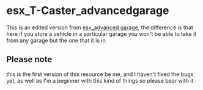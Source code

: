 # esx_T-Caster_advancedgarage
This is an edited version from [esx_advanced garage](https://github.com/HumanTree92/esx_advancedgarage), the difference is that here if you store a vehicle in a particular garage you won't be able to take it from any garage but the one that it is in 


## Please note
this is the first version of this resource be me, and I haven't fixed the bugs yet, as well as I'm a beginner with this kind of things so please bear with it
